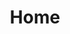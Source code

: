 ---
home: true
title: Home
heroImage: /images/hero.png
heroImageDark: /images/hero-white.png
actions:
  - text: Introduction
    link: /guide/
    type: primary
  - text: User Manual
    link: /guide/my-data.html
    type: secondary
footer: © 2023 LCDA Team
---